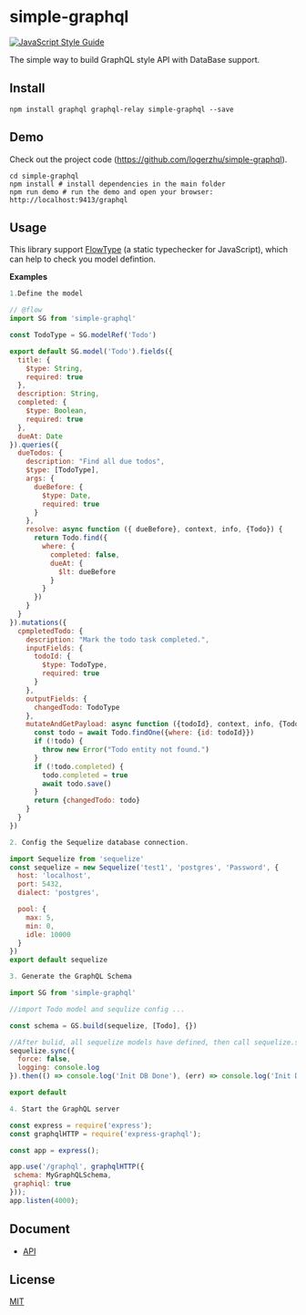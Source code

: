 # simple-graphql

[![JavaScript Style Guide](https://img.shields.io/badge/code_style-standard-brightgreen.svg)](https://standardjs.com)

The simple way to build GraphQL style API with DataBase support.

## Install

```shell
npm install graphql graphql-relay simple-graphql --save
```

## Demo

Check out the project code (<https://github.com/logerzhu/simple-graphql>).

```shell
cd simple-graphql
npm install # install dependencies in the main folder
npm run demo # run the demo and open your browser: http://localhost:9413/graphql
```

## Usage

This library support [FlowType](https://flow.org/) (a static typechecker for JavaScript), which can help to check you model defintion.

**Examples**

```javascript
1.Define the model

// @flow
import SG from 'simple-graphql'

const TodoType = SG.modelRef('Todo')

export default SG.model('Todo').fields({
  title: {
    $type: String,
    required: true
  },
  description: String,
  completed: {
    $type: Boolean,
    required: true
  },
  dueAt: Date
}).queries({
  dueTodos: {
    description: "Find all due todos",
    $type: [TodoType],
    args: {
      dueBefore: {
        $type: Date,
        required: true
      }
    },
    resolve: async function ({ dueBefore}, context, info, {Todo}) {
      return Todo.find({
        where: {
          completed: false,
          dueAt: {
            $lt: dueBefore
          }
        }
      })
    }
  }
}).mutations({
  cpmpletedTodo: {
    description: "Mark the todo task completed.",
    inputFields: {
      todoId: {
        $type: TodoType,
        required: true
      }
    },
    outputFields: {
      changedTodo: TodoType
    },
    mutateAndGetPayload: async function ({todoId}, context, info, {Todo}) {
      const todo = await Todo.findOne({where: {id: todoId}})
      if (!todo) {
        throw new Error("Todo entity not found.")
      }
      if (!todo.completed) {
        todo.completed = true
        await todo.save()
      }
      return {changedTodo: todo}
    }
  }
})

2. Config the Sequelize database connection.

import Sequelize from 'sequelize'
const sequelize = new Sequelize('test1', 'postgres', 'Password', {
  host: 'localhost',
  port: 5432,
  dialect: 'postgres',

  pool: {
    max: 5,
    min: 0,
    idle: 10000
  }
})
export default sequelize

3. Generate the GraphQL Schema

import SG from 'simple-graphql'

//import Todo model and sequlize config ...

const schema = GS.build(sequelize, [Todo], {})

//After bulid, all sequelize models have defined, then call sequelize.sync will automatic create the schema in database.
sequelize.sync({
  force: false,
  logging: console.log
}).then(() => console.log('Init DB Done'), (err) => console.log('Init DB Fail', err))

export default

4. Start the GraphQL server

const express = require('express');
const graphqlHTTP = require('express-graphql');

const app = express();

app.use('/graphql', graphqlHTTP({
 schema: MyGraphQLSchema,
 graphiql: true
}));
app.listen(4000);
```

## Document

-   [API](docs/API.md)

## License

[MIT](https://github.com/logerzhu/simple-graphql/blob/master/LICENSE)
